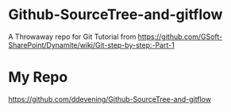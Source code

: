 Github-SourceTree-and-gitflow
=============================

A Throwaway repo for Git Tutorial from https://github.com/GSoft-SharePoint/Dynamite/wiki/Git-step-by-step:-Part-1


My Repo
=======
https://github.com/ddevening/Github-SourceTree-and-gitflow